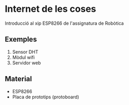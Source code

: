 # Internet de les coses
Introducció al xip ESP8266 de l'assignatura de Robòtica

## Exemples

1. Sensor DHT
2. Mòdul wifi
3. Servidor web

## Material
* ESP8266
* Placa de prototips (protoboard)
